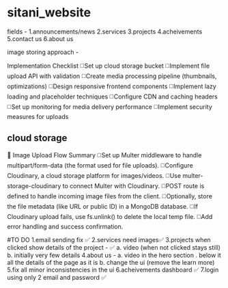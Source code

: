 # sitani_website

fields -
1.announcements/news
2.services
3.projects
4.acheivements
5.contact us
6.about us

image storing approach -

Implementation Checklist
◻️Set up cloud storage bucket
◻️Implement file upload API with validation
◻️Create media processing pipeline (thumbnails, optimizations)
◻️Design responsive frontend components
◻️Implement lazy loading and placeholder techniques
◻️Configure CDN and caching headers
◻️Set up monitoring for media delivery performance
◻️Implement security measures for uploads


## cloud storage 
🧭 Image Upload Flow Summary
◻️Set up Multer middleware to handle multipart/form-data (the format used for file uploads).
◻️Configure Cloudinary, a cloud storage platform for images/videos.
◻️Use multer-storage-cloudinary to connect Multer with Cloudinary.
◻️POST route is defined to handle incoming image files from the client.
◻️Optionally, store the file metadata (like URL or public ID) in a MongoDB database.
◻️If Cloudinary upload fails, use fs.unlink() to delete the local temp file.
◻️Add error handling and success confirmation.



#TO DO 
1.email sending fix ✅
2.services need images✅
3.projects when clicked show details of the project - ✅
            a. video (when not clicked stays still)
            b. initially very few details
4.about us -
            a. video in the hero section . below it all the details of the page as it is
            b. change the ui (remove the learn more)
5.fix all minor inconsistencies in the ui
6.acheivements dashboard ✅
7.login using only 2 email and password ✅
